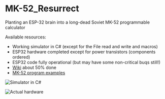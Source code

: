 # MK-52_Resurrect
Planting an ESP-32 brain into a long-dead Soviet MK-52 programmable calculator

Available resources:

* Working simulator in C# (except for the File read and write and macros)
* ESP32 hardware completed except for power transistors (components ordered)
* ESP32 code fully operational (but may have some non-critical buqs still!)
* [Wiki](https://github.com/myak555/MK-52_Resurrect/wiki) about 50% done
* [MK-52 program examples](https://github.com/myak555/MK-52_Resurrect/tree/main/MK-52_Simulator/Tests)

![Simulator in C#](https://github.com/myak555/MK-52_Resurrect/blob/main/Images/Simulator_Running.png)

![Actual hardware](https://github.com/myak555/MK-52_Resurrect/blob/main/Images/Assembled.JPG)
